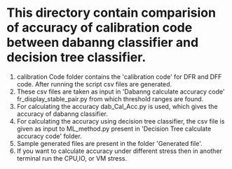 # This directory contain comparision of accuracy of calibration code between dabanng classifier and decision tree classifier.

1. calibration Code folder contains the 'calibration code' for DFR and DFF code. After running the script csv files are generated. 
2. These csv files are taken as input in 'Dabanng calculate accuracy code' fr_display_stable_pair.py from which threshold ranges are found.
3. For calculating the accuracy dab_Cal_Acc.py is used, which gives the accuracy of dabanng classifier.
4. For calculating the accuracy using decision tree classifier, the csv file is given as input to ML_method.py present in 'Decision Tree calculate accuracy code' folder.
5. Sample generated files are present in the folder 'Generated file'.
6. If you want to calculate accuracy under different stress then in another terminal run the CPU,IO, or VM stress. 
